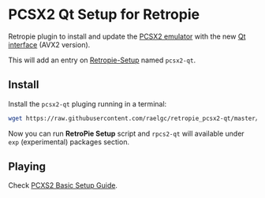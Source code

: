 # PCSX2 Qt Setup for Retropie

Retropie plugin to install and update the [PCSX2 emulator](https://pcsx2.net) with the new [Qt interface](https://www.reddit.com/r/emulation/comments/uvf7cd/pcsx2_first_public_qt_release_is_now_available/) (AVX2 version).

This will add an entry on [Retropie-Setup](https://github.com/RetroPie/RetroPie-Setup) named `pcsx2-qt`.

## Install

Install the `pcsx2-qt` pluging running in a terminal:

```bash
wget https://raw.githubusercontent.com/raelgc/retropie_pcsx2-qt/master/pcsx2-qt.sh -O ~/RetroPie-Setup/scriptmodules/emulators/pcsx2-qt.sh
```

Now you can run **RetroPie Setup** script and `rpcs2-qt` will available under `exp` (experimental) packages section.

## Playing

Check [PCXS2 Basic Setup Guide](https://pcsx2.net/guides/basic-setup/).
